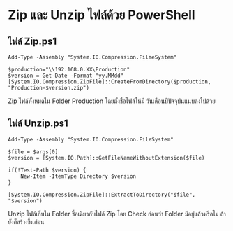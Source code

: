 
Zip และ Unzip ไฟล์ด้วย PowerShell
===============================

## ไฟล์ Zip.ps1

```
Add-Type -Assembly "System.IO.Compression.FilmeSystem"

$production="\\192.168.0.XX\Production"
$version = Get-Date -Format "yy.MMdd"
[System.IO.Compression.ZipFile]::CreateFromDirectory($production, "Production-$version.zip")
```

Zip ไฟล์ทั้งหมดใน Folder Production โดยตั้งชื่อไฟล์ให้มี วันเดือนปีปัจจุบันแนบลงไปด้วย

## ไฟล์ Unzip.ps1

```
Add-Type -Assembly "System.IO.Compression.FileSystem"

$file = $args[0]
$version = [System.IO.Path]::GetFileNameWithoutExtension($file)

if(!Test-Path $version) {
    New-Item -ItemType Directory $version
}

[System.IO.Compression.ZipFile]::ExtractToDirectory("$file", "$version")
```

Unzip ไฟล์เก็บใน Folder ชื่อเดียวกับไฟล์ Zip โดย Check ก่อนว่า Folder มีอยู่แล้วหรือไม่ ถ้ายังก็สร้างขึ้นก่อน